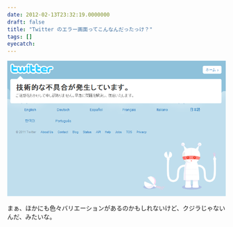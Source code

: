```yaml
---
date: 2012-02-13T23:32:19.0000000
draft: false
title: "Twitter のエラー画面ってこんなんだったっけ？"
tags: []
eyecatch: 
---
```

<p><img src="20120213233118.png" alt="f:id:daruyanagi:20120213233118p:plain" title="f:id:daruyanagi:20120213233118p:plain" class="hatena-fotolife"></p><p>まぁ、ほかにも色々バリエーションがあるのかもしれないけど、クジラじゃないんだ、みたいな。</p>
